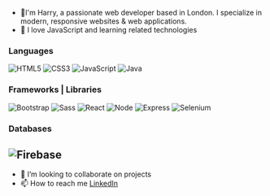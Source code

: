 - 👋I'm Harry, a passionate web developer based in London. I specialize in modern, responsive websites & web applications.
- 🌱 I love JavaScript and learning related technologies
### Languages
![HTML5](https://img.shields.io/badge/HTML5-E34F26?style=for-the-badge&logo=html5&logoColor=white)
![CSS3](https://img.shields.io/badge/CSS3-1572B6?style=for-the-badge&logo=css3&logoColor=white)
![JavaScript](https://img.shields.io/badge/JavaScript-323330?style=for-the-badge&logo=javascript&logoColor=F7DF1E)
![Java](https://img.shields.io/badge/Java-ED8B00?style=for-the-badge&logo=java&logoColor=white)
### Frameworks | Libraries
![Bootstrap](https://img.shields.io/badge/Bootstrap-563D7C?style=for-the-badge&logo=bootstrap&logoColor=white)
![Sass](https://img.shields.io/badge/Sass-CC6699?style=for-the-badge&logo=sass&logoColor=white)
![React](https://img.shields.io/badge/React-20232A?style=for-the-badge&logo=react&logoColor=61DAFB)
![Node](https://img.shields.io/badge/Node.js-339933?style=for-the-badge&logo=nodedotjs&logoColor=white)
![Express](https://img.shields.io/badge/Express.js-000000?style=for-the-badge&logo=express&logoColor=white)
![Selenium](https://img.shields.io/badge/Selenium-43B02A?style=for-the-badge&logo=Selenium&logoColor=white)
### Databases
![Firebase](https://img.shields.io/badge/firebase-ffca28?style=for-the-badge&logo=firebase&logoColor=black)
---
- 💞️ I’m looking to collaborate on projects
- 📫 How to reach me [LinkedIn](https://www.linkedin.com/in/hayrettin-etci/)


<!---
harry79ph/harry79ph is a ✨ special ✨ repository because its `README.md` (this file) appears on your GitHub profile.
You can click the Preview link to take a look at your changes.
--->
